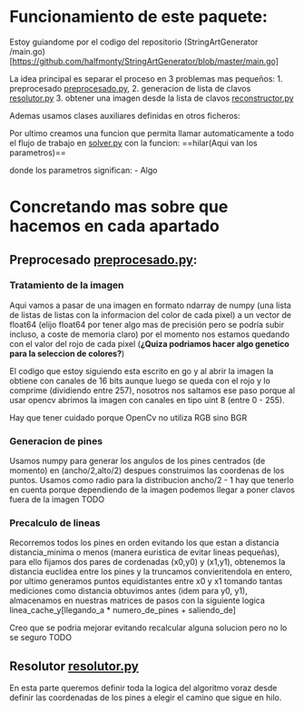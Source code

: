 # Funcionamiento de este paquete:
Estoy guiandome por el codigo del repositorio (StringArtGenerator
/main.go)[https://github.com/halfmonty/StringArtGenerator/blob/master/main.go]

La idea principal es separar el proceso en 3 problemas mas pequeños:
    1. preprocesado [preprocesado.py](preprocesado.py), 
    2. generacion de lista de clavos [resolutor.py](resolutor.py)
    3. obtener una imagen desde la lista de clavos [reconstructor.py](reconstructor.py)

Ademas usamos clases auxiliares definidas en otros ficheros:


Por ultimo creamos una funcion que permita llamar automaticamente a todo el flujo de trabajo en [solver.py](solver.py) con la funcion:
==hilar(Aqui van los parametros)==

donde los parametros significan:
    - Algo


# Concretando mas sobre que hacemos en cada apartado

## Preprocesado [preprocesado.py](preprocesado.py):

### Tratamiento de la imagen
Aqui vamos a pasar de una imagen en formato ndarray de numpy (una lista de listas de listas con la informacion del color de cada pixel) a un vector de float64 (elijo float64 por tener algo mas de precisión pero se podría subir incluso, a coste de memoria claro) por el momento nos estamos quedando con el valor del rojo de cada pixel (**¿Quiza podriamos hacer algo genetico para la seleccion de colores?**)

El codigo que estoy siguiendo esta escrito en go y al abrir la imagen la obtiene con canales de 16 bits aunque luego se queda con el rojo y lo comprime (dividiendo entre 257), nosotros nos saltamos ese paso porque al usar opencv abrimos la imagen con canales en tipo uint 8 (entre 0 - 255).

Hay que tener cuidado porque OpenCv no utiliza RGB sino BGR

### Generacion de pines

Usamos numpy para generar los angulos de los pines centrados (de momento) en (ancho/2,alto/2) despues construimos las coordenas de los puntos.
Usamos como radio para la distribucion ancho/2 - 1 hay que tenerlo en cuenta porque dependiendo de la imagen podemos llegar a poner clavos fuera de la imagen TODO

### Precalculo de lineas

Recorremos todos los pines en orden evitando los que estan a distancia distancia_minima o menos (manera euristica de evitar lineas pequeñas),
para ello fijamos dos pares de cordenadas (x0,y0) y (x1,y1),
obtenemos la distancia euclidea entre los pines y la truncamos convieritendola en entero,
por ultimo generamos puntos equidistantes entre x0 y x1 tomando tantas mediciones como distancia obtuvimos antes (idem para y0, y1),
almacenamos en nuestras matrices de pasos con la siguiente logica
linea_cache_y[llegando_a * numero_de_pines + saliendo_de]

Creo que se podria mejorar evitando recalcular alguna solucion pero no lo se seguro TODO


## Resolutor [resolutor.py](resolutor.py)

En esta parte queremos definir toda la logica del algoritmo voraz desde definir las coordenadas de los pines a elegir el camino que sigue en hilo.


